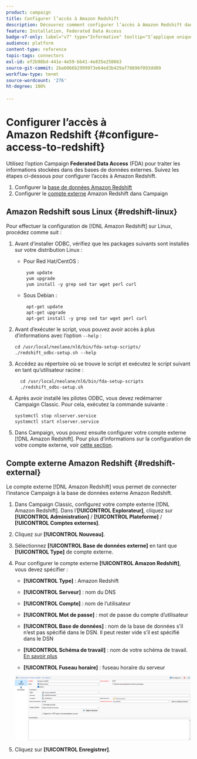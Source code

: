```yaml
---
product: campaign
title: Configurer l’accès à Amazon Redshift
description: Découvrez comment configurer l’accès à Amazon Redshift dans FDA
feature: Installation, Federated Data Access
badge-v7-only: label="v7" type="Informative" tooltip="S’applique uniquement à Campaign Classic v7"
audience: platform
content-type: reference
topic-tags: connectors
exl-id: ef2b98bd-441e-4e59-bb41-4e835e250663
source-git-commit: 2ba6066b2999973e64ed3b429af78696f093dd09
workflow-type: tm+mt
source-wordcount: '276'
ht-degree: 100%

---
```


# Configurer l’accès à Amazon Redshift {#configure-access-to-redshift}

Utilisez l’option Campaign **Federated Data Access** (FDA) pour traiter les informations stockées dans des bases de données externes. Suivez les étapes ci-dessous pour configurer l’accès à Amazon Redshift.

1. Configurer la [base de données Amazon Redshift](#configuring-redshift)
1. Configurer le [compte externe](#redshift-external) Amazon Redshift dans Campaign

## Amazon Redshift sous Linux {#redshift-linux}

Pour effectuer la configuration de [!DNL Amazon Redshift] sur Linux, procédez comme suit :

1. Avant d’installer ODBC, vérifiez que les packages suivants sont installés sur votre distribution Linux :

   * Pour Red Hat/CentOS :

     ```
      yum update
      yum upgrade
      yum install -y grep sed tar wget perl curl
     ```

   * Sous Debian :

     ```
      apt-get update
      apt-get upgrade
      apt-get install -y grep sed tar wget perl curl
     ```

1. Avant d’exécuter le script, vous pouvez avoir accès à plus d’informations avec l’option `--help` :

   ```
   cd /usr/local/neolane/nl6/bin/fda-setup-scripts/
   ./redshift_odbc-setup.sh --help
   ```

1. Accédez au répertoire où se trouve le script et exécutez le script suivant en tant qu’utilisateur racine :

   ```
     cd /usr/local/neolane/nl6/bin/fda-setup-scripts
     ./redshift_odbc-setup.sh
   ```

1. Après avoir installé les pilotes ODBC, vous devez redémarrer Campaign Classic. Pour cela, exécutez la commande suivante :

   ```
   systemctl stop nlserver.service
   systemctl start nlserver.service
   ```

1. Dans Campaign, vous pouvez ensuite configurer votre compte externe [!DNL Amazon Redshift]. Pour plus d’informations sur la configuration de votre compte externe, voir [cette section](#redshift-external).

## Compte externe Amazon Redshift {#redshift-external}

Le compte externe [!DNL Amazon Redshift] vous permet de connecter l’instance Campaign à la base de données externe Amazon Redshift.

1. Dans Campaign Classic, configurez votre compte externe [!DNL Amazon Redshift]. Dans l’**[!UICONTROL Explorateur]**, cliquez sur **[!UICONTROL Administration]** / **[!UICONTROL Plateforme]** / **[!UICONTROL Comptes externes]**.

1. Cliquez sur **[!UICONTROL Nouveau]**.

1. Sélectionnez **[!UICONTROL Base de données externe]** en tant que **[!UICONTROL Type]** de compte externe.

1. Pour configurer le compte externe **[!UICONTROL Amazon Redshift]**, vous devez spécifier :

   * **[!UICONTROL Type]** : Amazon Redshift

   * **[!UICONTROL Serveur]** : nom du DNS

   * **[!UICONTROL Compte]** : nom de l’utilisateur

   * **[!UICONTROL Mot de passe]** : mot de passe du compte d’utilisateur

   * **[!UICONTROL Base de données]** : nom de la base de données s’il n’est pas spécifié dans le DSN. Il peut rester vide s’il est spécifié dans le DSN

   * **[!UICONTROL Schéma de travail]** : nom de votre schéma de travail. [En savoir plus](https://docs.aws.amazon.com/redshift/latest/dg/r_Schemas_and_tables.html)

   * **[!UICONTROL Fuseau horaire]** : fuseau horaire du serveur

   ![](assets/amazon_redshift.png)

1. Cliquez sur **[!UICONTROL Enregistrer]**.
